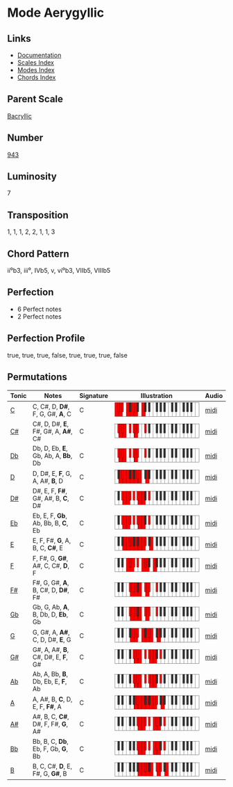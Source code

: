# Mode Aerygyllic

## Links

- [Documentation](README.md)
- [Scales Index](Scales.md)
- [Modes Index](Modes.md)
- [Chords Index](Chords.md)

## Parent Scale

[Bacryllic](ScaleBacryllic.md)

## Number

[943](https://ianring.com/musictheory/scales/943)

## Luminosity

7

## Transposition

1, 1, 1, 2, 2, 1, 1, 3

## Chord Pattern

ii⁰b3, iii⁰, IVb5, v, vi⁰b3, VIIb5, VIIIb5

## Perfection

- 6 Perfect notes
- 2 Perfect notes

## Perfection Profile

true, true, true, false, true, true, true, false

## Permutations

| Tonic | Notes | Signature | Illustration | Audio |
|-------|-------|-----------|--------------|-------|
| [C](ModeCNaturalAerygyllic.md) | C, C#, D, **D#**, F, G, G#, **A**, C | C | ![CNaturalAerygyllic](ModeCNaturalAerygyllic.png) | [midi](https://github.com/edipermadi/music/blob/main/docs/ModeCNaturalAerygyllic.mid?raw=true) |
| [C#](ModeCSharpAerygyllic.md) | C#, D, D#, **E**, F#, G#, A, **A#**, C# | C | ![CSharpAerygyllic](ModeCSharpAerygyllic.png) | [midi](https://github.com/edipermadi/music/blob/main/docs/ModeCSharpAerygyllic.mid?raw=true) |
| [Db](ModeDFlatAerygyllic.md) | Db, D, Eb, **E**, Gb, Ab, A, **Bb**, Db | C | ![DFlatAerygyllic](ModeDFlatAerygyllic.png) | [midi](https://github.com/edipermadi/music/blob/main/docs/ModeDFlatAerygyllic.mid?raw=true) |
| [D](ModeDNaturalAerygyllic.md) | D, D#, E, **F**, G, A, A#, **B**, D | C | ![DNaturalAerygyllic](ModeDNaturalAerygyllic.png) | [midi](https://github.com/edipermadi/music/blob/main/docs/ModeDNaturalAerygyllic.mid?raw=true) |
| [D#](ModeDSharpAerygyllic.md) | D#, E, F, **F#**, G#, A#, B, **C**, D# | C | ![DSharpAerygyllic](ModeDSharpAerygyllic.png) | [midi](https://github.com/edipermadi/music/blob/main/docs/ModeDSharpAerygyllic.mid?raw=true) |
| [Eb](ModeEFlatAerygyllic.md) | Eb, E, F, **Gb**, Ab, Bb, B, **C**, Eb | C | ![EFlatAerygyllic](ModeEFlatAerygyllic.png) | [midi](https://github.com/edipermadi/music/blob/main/docs/ModeEFlatAerygyllic.mid?raw=true) |
| [E](ModeENaturalAerygyllic.md) | E, F, F#, **G**, A, B, C, **C#**, E | C | ![ENaturalAerygyllic](ModeENaturalAerygyllic.png) | [midi](https://github.com/edipermadi/music/blob/main/docs/ModeENaturalAerygyllic.mid?raw=true) |
| [F](ModeFNaturalAerygyllic.md) | F, F#, G, **G#**, A#, C, C#, **D**, F | C | ![FNaturalAerygyllic](ModeFNaturalAerygyllic.png) | [midi](https://github.com/edipermadi/music/blob/main/docs/ModeFNaturalAerygyllic.mid?raw=true) |
| [F#](ModeFSharpAerygyllic.md) | F#, G, G#, **A**, B, C#, D, **D#**, F# | C | ![FSharpAerygyllic](ModeFSharpAerygyllic.png) | [midi](https://github.com/edipermadi/music/blob/main/docs/ModeFSharpAerygyllic.mid?raw=true) |
| [Gb](ModeGFlatAerygyllic.md) | Gb, G, Ab, **A**, B, Db, D, **Eb**, Gb | C | ![GFlatAerygyllic](ModeGFlatAerygyllic.png) | [midi](https://github.com/edipermadi/music/blob/main/docs/ModeGFlatAerygyllic.mid?raw=true) |
| [G](ModeGNaturalAerygyllic.md) | G, G#, A, **A#**, C, D, D#, **E**, G | C | ![GNaturalAerygyllic](ModeGNaturalAerygyllic.png) | [midi](https://github.com/edipermadi/music/blob/main/docs/ModeGNaturalAerygyllic.mid?raw=true) |
| [G#](ModeGSharpAerygyllic.md) | G#, A, A#, **B**, C#, D#, E, **F**, G# | C | ![GSharpAerygyllic](ModeGSharpAerygyllic.png) | [midi](https://github.com/edipermadi/music/blob/main/docs/ModeGSharpAerygyllic.mid?raw=true) |
| [Ab](ModeAFlatAerygyllic.md) | Ab, A, Bb, **B**, Db, Eb, E, **F**, Ab | C | ![AFlatAerygyllic](ModeAFlatAerygyllic.png) | [midi](https://github.com/edipermadi/music/blob/main/docs/ModeAFlatAerygyllic.mid?raw=true) |
| [A](ModeANaturalAerygyllic.md) | A, A#, B, **C**, D, E, F, **F#**, A | C | ![ANaturalAerygyllic](ModeANaturalAerygyllic.png) | [midi](https://github.com/edipermadi/music/blob/main/docs/ModeANaturalAerygyllic.mid?raw=true) |
| [A#](ModeASharpAerygyllic.md) | A#, B, C, **C#**, D#, F, F#, **G**, A# | C | ![ASharpAerygyllic](ModeASharpAerygyllic.png) | [midi](https://github.com/edipermadi/music/blob/main/docs/ModeASharpAerygyllic.mid?raw=true) |
| [Bb](ModeBFlatAerygyllic.md) | Bb, B, C, **Db**, Eb, F, Gb, **G**, Bb | C | ![BFlatAerygyllic](ModeBFlatAerygyllic.png) | [midi](https://github.com/edipermadi/music/blob/main/docs/ModeBFlatAerygyllic.mid?raw=true) |
| [B](ModeBNaturalAerygyllic.md) | B, C, C#, **D**, E, F#, G, **G#**, B | C | ![BNaturalAerygyllic](ModeBNaturalAerygyllic.png) | [midi](https://github.com/edipermadi/music/blob/main/docs/ModeBNaturalAerygyllic.mid?raw=true) |
